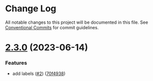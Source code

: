 # Change Log

All notable changes to this project will be documented in this file.
See [Conventional Commits](https://conventionalcommits.org) for commit guidelines.

# [2.3.0](https://github.com/brandon-selfbook/workspaces/compare/@brandon_selfbook/station@2.2.0...@brandon_selfbook/station@2.3.0) (2023-06-14)


### Features

* add labels ([#2](https://github.com/brandon-selfbook/workspaces/issues/2)) ([70f4938](https://github.com/brandon-selfbook/workspaces/commit/70f493824723c1ab1c25977edd31734f0b3920f3))
